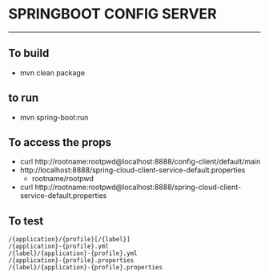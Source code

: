 # SPRINGBOOT CONFIG SERVER 
---

## To build
* mvn clean package

## to run
* mvn spring-boot:run 

## To access the props 
* curl http://rootname:rootpwd@localhost:8888/config-client/default/main
* http://localhost:8888/spring-cloud-client-service-default.properties
  * rootname/rootpwd
* curl http://rootname:rootpwd@localhost:8888/spring-cloud-client-service-default.properties

## To test 
```
/{application}/{profile}[/{label}]
/{application}-{profile}.yml
/{label}/{application}-{profile}.yml
/{application}-{profile}.properties
/{label}/{application}-{profile}.properties
```
